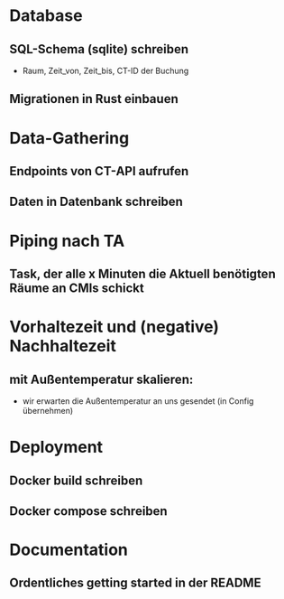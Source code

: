 # Database
## SQL-Schema (sqlite) schreiben
- Raum, Zeit_von, Zeit_bis, CT-ID der Buchung
## Migrationen in Rust einbauen

# Data-Gathering
## Endpoints von CT-API aufrufen
## Daten in Datenbank schreiben

# Piping nach TA
## Task, der alle x Minuten die Aktuell benötigten Räume an CMIs schickt

# Vorhaltezeit und (negative) Nachhaltezeit
## mit Außentemperatur skalieren:
- wir erwarten die Außentemperatur an uns gesendet (in Config übernehmen)

# Deployment
## Docker build schreiben
## Docker compose schreiben

# Documentation
## Ordentliches getting started in der README

